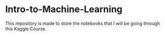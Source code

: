 # Intro-to-Machine-Learning
This repository is made to store the notebooks that I will be going through this Kaggle Course.
